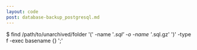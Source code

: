 ```yaml
---
layout: code
post: database-backup_postgresql.md
---
```



$ find /path/to/unarchived/folder '(' -name '*.sql' -o -name '*.sql.gz' ')' -type f -exec basename {} ';'    
